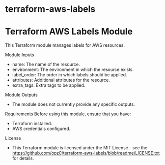 # terraform-aws-labels
# Terraform AWS Labels Module

This Terraform module manages labels for AWS resources.

Module Inputs
- name: The name of the resource.
- environment: The environment in which the resource exists.
- label_order: The order in which labels should be applied.
- attributes: Additional attributes for the resource.
- extra_tags: Extra tags to be applied.

Module Outputs
- The module does not currently provide any specific outputs.

Requirements
Before using this module, ensure that you have:
- Terraform installed.
- AWS credentials configured.
  
License
- This Terraform module is licensed under the MIT License - see the https://github.com/opz0/terraform-aws-labels/blob/readme/LICENSE.txt for details.
